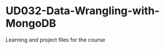 UD032-Data-Wrangling-with-MongoDB
=================================
Learning and project files for the course
